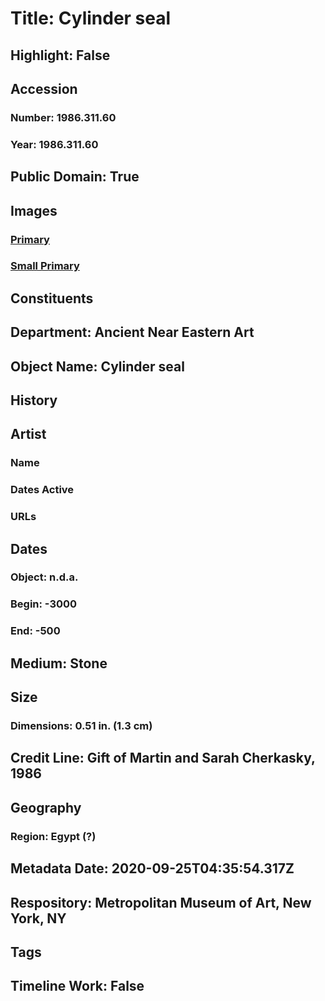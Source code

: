 # Title: Cylinder seal
## Highlight: False
## Accession
### Number: 1986.311.60
### Year: 1986.311.60
## Public Domain: True
## Images
### [Primary](https://images.metmuseum.org/CRDImages/an/original/ss1986_311_60.jpg)
### [Small Primary](https://images.metmuseum.org/CRDImages/an/web-large/ss1986_311_60.jpg)
## Constituents
## Department: Ancient Near Eastern Art
## Object Name: Cylinder seal
## History
## Artist
### Name
### Dates Active
### URLs
## Dates
### Object: n.d.a.
### Begin: -3000
### End: -500
## Medium: Stone
## Size
### Dimensions: 0.51 in. (1.3 cm)
## Credit Line: Gift of Martin and Sarah Cherkasky, 1986
## Geography
### Region: Egypt (?)
## Metadata Date: 2020-09-25T04:35:54.317Z
## Respository: Metropolitan Museum of Art, New York, NY
## Tags
## Timeline Work: False